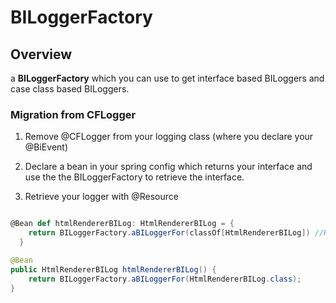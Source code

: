 # BILoggerFactory


## Overview

a **BILoggerFactory** which you can use to get interface based BILoggers and case class based BILoggers.

### Migration from CFLogger

1. Remove @CFLogger from your logging class (where you declare your @BiEvent)

2. Declare a bean in your spring config which returns your interface and use the the BILoggerFactory to retrieve the interface.

3. Retrieve your logger with @Resource

```scala

@Bean def htmlRendererBILog: HtmlRendererBILog = {
    return BILoggerFactory.aBILoggerFor(classOf[HtmlRendererBILog]) //HtmlRendererBILog is a class that has @BiEvent(s)
  }
```
```java
@Bean
public HtmlRendererBILog htmlRendererBILog() {
    return BILoggerFactory.aBILoggerFor(HtmlRendererBILog.class);
}

```
